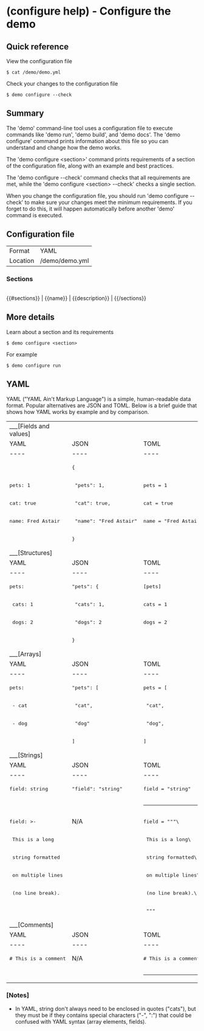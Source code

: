 # (configure help) - Configure the demo

## Quick reference

View the configuration file

```
$ cat /demo/demo.yml
```

Check your changes to the configuration file

```
$ demo configure --check
```

## Summary

The 'demo' command-line tool uses a configuration file to execute commands like 'demo run', 'demo build', and 'demo docs'. The 'demo configure' command prints information about this file so you can understand and change how the demo works.

The 'demo configure \<section\>' command prints requirements of a section of the configuration file, along with an example and best practices.

The 'demo configure --check' command checks that all requirements are met, while the 'demo configure \<section\> --check' checks a single section.

When you change the configuration file, you should run 'demo configure --check' to make sure your changes meet the minimum requirements. If you forget to do this, it will happen automatically before another 'demo' command is executed.

## Configuration file

|          |                |
| -------- | -------------- |
| Format   | YAML           |
| Location | /demo/demo.yml |

### Sections

|          |                 |
| -------- | --------------- |
{{#sections}}
| {{name}} | {{description}} |
{{/sections}}

## More details

Learn about a section and its requirements

```
$ demo configure <section>
```

For example

```
$ demo configure run
```

## YAML

YAML ("YAML Ain't Markup Language") is a simple, human-readable data format. Popular alternatives are JSON and TOML. Below is a brief guide that shows how YAML works by example and by comparison.

|                                |                          |                      |
| ------------------------------ | ------------------------ | -------------------- |
| ___[Fields and values]    |                          |                      |
| YAML                           | JSON                     | TOML                 |
| ----                           | ----                     | ----                 |
|                                | <pre>{</pre>
| <pre>pets: 1</pre>             | <pre>  "pets": 1,</pre>     | <pre>pets = 1</pre>  |
| <pre>cat: true</pre>           | <pre>  "cat": true,</pre>   | <pre>cat = true</pre> |
| <pre>name: Fred Astair</pre>   | <pre>  "name": "Fred Astair"</pre> | <pre>name = "Fred Astair"</pre> |
|                                | <pre>}</pre>             |                      |
| ___[Structures]           |                          |                      |
| YAML                       | JSON                     | TOML                 |
| ----                       | ----                     | ----                 |
| <pre>pets:</pre>           | <pre>"pets": {</pre>     | <pre>[pets]</pre>    |
| <pre>  cats: 1</pre>       | <pre>  "cats": 1,</pre>  | <pre>cats = 1</pre>  |
| <pre>  dogs: 2</pre>       | <pre>  "dogs": 2</pre>   | <pre>dogs = 2</pre>  |
|                            | <pre>}</pre>             |                      |
| ___[Arrays]           |                          |                      |
| YAML                       | JSON                     | TOML                 |
| ----                       | ----                     | ----                 |
| <pre>pets:</pre>           | <pre>"pets": [</pre>     | <pre>pets = [        |
| <pre>  - cat</pre>         | <pre>  "cat",</pre>      | <pre>  "cat",</pre>  |
| <pre>  - dog</pre>         | <pre>  "dog"</pre>       | <pre>  "dog",</pre>  |
|                            | <pre>]</pre>             | <pre>]</pre>         |
| ___[Strings]          |                          |                      |
| YAML                       | JSON                     | TOML                 |
| ----                       | ----                     | ----                 |
| <pre>field: string</pre>       | <pre>"field": "string"</pre>  | <pre>field = "string" |
|                                |                               | <hr>                 |
| <pre>field: >-</pre>           | N/A                           | <pre>field = """\\</pre> |
| <pre>  This is a long</pre>    |                               | <pre>        This is a long\\</pre> |
| <pre>  string formatted</pre>  |                               | <pre>        string formatted\\</pre> |
| <pre>  on multiple lines</pre> |                               | <pre>        on multiple lines\\</pre> |
| <pre>  (no line break).</pre>  |                               | <pre>        (no line break).\\</pre> |
|                                |                               | <pre>        """</pre> |
| ___[Comments]             |                               |                      |
| YAML                           | JSON                          | TOML                 |
| ----                           | ----                          | ----                 |
| <pre># This is a comment</pre> | N/A                           | <pre># This is a comment</pre> |
|                                |                               | <hr>                 |

### [Notes]

+ In YAML, string don't always need to be enclosed in quotes ("cats"), but they must be if they contains special characters ("-", ":") that could be confused with YAML syntax (array elements, fields).
